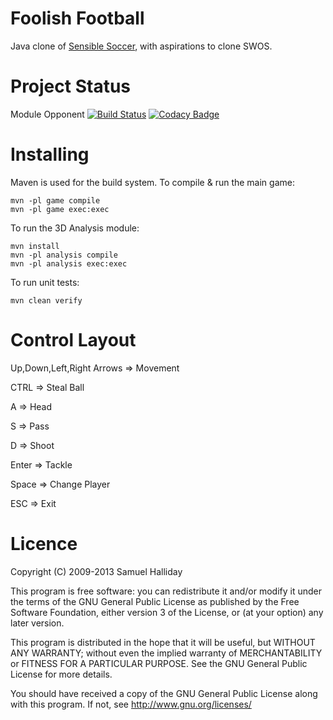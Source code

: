 Foolish Football
================

Java clone of [Sensible Soccer](https://en.wikipedia.org/wiki/Sensible_Soccer), with aspirations to clone SWOS.

Project Status
================

Module Opponent [![Build Status](https://travis-ci.org/dyanikoglu/FoolishFootballRevamp.svg?branch=master)](https://travis-ci.org/dyanikoglu/FoolishFootballRevamp) [![Codacy Badge](https://api.codacy.com/project/badge/Grade/89d61947f97445a989012b17514fc9f5)](https://www.codacy.com/app/dyanikoglu/FoolishFootballRevamp?utm_source=github.com&amp;utm_medium=referral&amp;utm_content=BIL481-2016-Fall-05/FoolishFootballRevamp&amp;utm_campaign=Badge_Grade)

Installing
==========

Maven is used for the build system. To compile & run the main game:

```
mvn -pl game compile
mvn -pl game exec:exec
```

To run the 3D Analysis module:

```
mvn install
mvn -pl analysis compile
mvn -pl analysis exec:exec
```

To run unit tests:

```
mvn clean verify
```

Control Layout
==========
Up,Down,Left,Right Arrows => Movement

CTRL => Steal Ball

A => Head

S => Pass

D => Shoot

Enter => Tackle

Space => Change Player

ESC => Exit

Licence
=======

Copyright (C) 2009-2013 Samuel Halliday

This program is free software: you can redistribute it and/or modify
it under the terms of the GNU General Public License as published by
the Free Software Foundation, either version 3 of the License, or
(at your option) any later version.

This program is distributed in the hope that it will be useful,
but WITHOUT ANY WARRANTY; without even the implied warranty of
MERCHANTABILITY or FITNESS FOR A PARTICULAR PURPOSE. See the
GNU General Public License for more details.

You should have received a copy of the GNU General Public License
along with this program. If not, see http://www.gnu.org/licenses/
